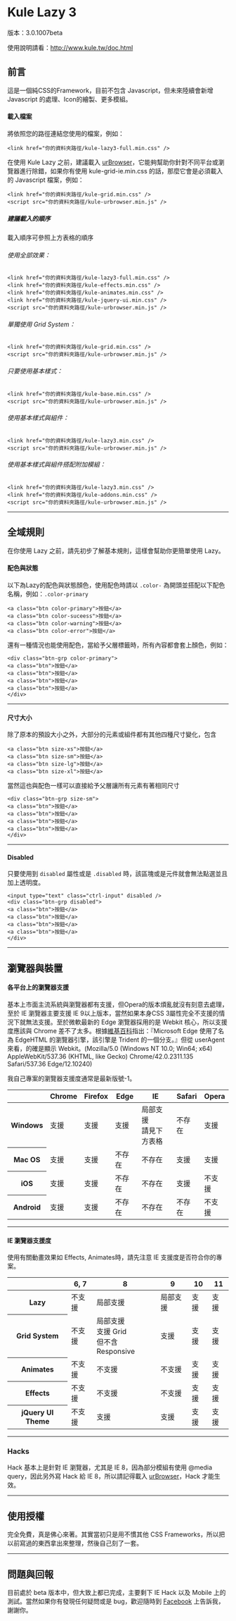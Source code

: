Kule Lazy 3
=============
版本：3.0.1007beta

使用說明請看：http://www.kule.tw/doc.html

<h2>前言</h2>
<p>這是一個純CSS的Framework，目前不包含 Javascript，但未來陸續會新增 Javascript 的處理、Icon的繪製、更多模組。</p>

<h4>載入檔案</h4>
<p>將依照您的路徑連結您使用的檔案，例如：</p>
<pre><code class="language-markup">&lt;link href="你的資料夾路徑/kule-lazy3-full.min.css" /&gt;</code></pre>
<p>在使用 Kule Lazy 之前，建議載入 <a href="http://urbrowser.kule.tw" target="_blank">urBrowser</a>，它能夠幫助你針對不同平台或瀏覽器進行除錯，如果你有使用 kule-grid-ie.min.css 的話，那麼它會是<span class="text-focus">必須載入</span>的 Javascript 檔案，例如：</p>
<pre><code class="language-markup">&lt;link href="你的資料夾路徑/kule-grid.min.css" /&gt;
&lt;script src="你的資料夾路徑/kule-urbrowser.min.js" /&gt;</code></pre>
<h5>建議載入的順序</h5>
<p>載入順序可參照上方表格的順序</p>
<h6>使用全部效果：</h6>
<pre><code class="language-markup">&lt;link href="你的資料夾路徑/kule-lazy3-full.min.css" /&gt;
&lt;link href="你的資料夾路徑/kule-effects.min.css" /&gt;
&lt;link href="你的資料夾路徑/kule-animates.min.css" /&gt;
&lt;link href="你的資料夾路徑/kule-jquery-ui.min.css" /&gt;
&lt;script src="你的資料夾路徑/kule-urbrowser.min.js" /&gt;</code></pre>
<h6>單獨使用 Grid System：</h6>
<pre><code class="language-markup">&lt;link href="你的資料夾路徑/kule-grid.min.css" /&gt;
&lt;script src="你的資料夾路徑/kule-urbrowser.min.js" /&gt;</code></pre>
<h6>只要使用基本樣式：</h6>
<pre><code class="language-markup">&lt;link href="你的資料夾路徑/kule-base.min.css" /&gt;
&lt;script src="你的資料夾路徑/kule-urbrowser.min.js" /&gt;</code></pre>
<h6>使用基本樣式與組件：</h6>
<pre><code class="language-markup">&lt;link href="你的資料夾路徑/kule-lazy3.min.css" /&gt;
&lt;script src="你的資料夾路徑/kule-urbrowser.min.js" /&gt;</code></pre>
<h6>使用基本樣式與組件搭配附加模組：</h6>
<pre><code class="language-markup">&lt;link href="你的資料夾路徑/kule-lazy3.min.css" /&gt;
&lt;link href="你的資料夾路徑/kule-addons.min.css" /&gt;
&lt;script src="你的資料夾路徑/kule-urbrowser.min.js" /&gt;</code></pre>
<hr />
<h2 id="rule">全域規則</h2>
<p>在你使用 Lazy 之前，請先初步了解基本規則，這樣會幫助你更簡單使用 Lazy。</p>
<h4>配色與狀態</h4>
<p>以下為Lazy的配色與狀態顏色，使用配色時請以 <code>.color-</code> 為開頭並搭配以下配色名稱，例如：<code>.color-primary</code></p>
<pre><code class="language-markup">&lt;a class="btn color-primary"&gt;按鈕&lt;/a&gt;
&lt;a class="btn color-suceess"&gt;按鈕&lt;/a&gt;
&lt;a class="btn color-warning"&gt;按鈕&lt;/a&gt;
&lt;a class="btn color-error"&gt;按鈕&lt;/a&gt;</code></pre>
<p>還有一種情況也能使用配色，當給予父層標籤時，所有內容都會套上顏色，例如：</p>
<pre><code class="language-markup">&lt;div class="btn-grp color-primary"&gt;
&lt;a class="btn"&gt;按鈕&lt;/a&gt;
&lt;a class="btn"&gt;按鈕&lt;/a&gt;
&lt;a class="btn"&gt;按鈕&lt;/a&gt;
&lt;a class="btn"&gt;按鈕&lt;/a&gt;
&lt;/div&gt;</code></pre>
<hr />
<h4>尺寸大小</h4>
<p>除了原本的預設大小之外，大部分的元素或組件都有其他四種尺寸變化，包含</p>
<pre><code class="language-markup">&lt;a class="btn size-xs"&gt;按鈕&lt;/a&gt;
&lt;a class="btn size-sm"&gt;按鈕&lt;/a&gt;
&lt;a class="btn size-lg"&gt;按鈕&lt;/a&gt;
&lt;a class="btn size-xl"&gt;按鈕&lt;/a&gt;</code></pre>
<p>當然這也與配色一樣可以直接給予父層讓所有元素有著相同尺寸</p>
<pre><code class="language-markup">&lt;div class="btn-grp size-sm"&gt;
&lt;a class="btn"&gt;按鈕&lt;/a&gt;
&lt;a class="btn"&gt;按鈕&lt;/a&gt;
&lt;a class="btn"&gt;按鈕&lt;/a&gt;
&lt;a class="btn"&gt;按鈕&lt;/a&gt;
&lt;/div&gt;</code></pre>
<hr />
<h4>Disabled</h4>
<p>只要使用到 <code>disabled</code> 屬性或是 <code>.disabled</code> 時，該區塊或是元件就會無法點選並且加上透明度。</p>
<pre><code class="language-markup">&lt;input type="text" class="ctrl-input" disabled /&gt;
&lt;div class="btn-grp disabled"&gt;
&lt;a class="btn"&gt;按鈕&lt;/a&gt;
&lt;a class="btn"&gt;按鈕&lt;/a&gt;
&lt;a class="btn"&gt;按鈕&lt;/a&gt;
&lt;a class="btn"&gt;按鈕&lt;/a&gt;
&lt;/div&gt;</code></pre>
<hr />
<h2 id="supported">瀏覽器與裝置</h2>
<h4>各平台上的瀏覽器支援</h4>
<p>基本上市面主流系統與瀏覽器都有支援，但Opera的版本煩亂就沒有刻意去處理，至於 IE 瀏覽器主要支援 IE 9以上版本，當然如果本身CSS 3屬性完全不支援的情況下就無法支援。至於微軟最新的 Edge 瀏覽器採用的是 Webkit 核心，所以支援度應該與 Chrome 差不了太多。<span class="text-note">根據<a href="https://zh.wikipedia.org/zh-tw/Microsoft_Edge" target="_blank">維基百科</a>指出：『Microsoft Edge 使用了名為 EdgeHTML 的瀏覽器引擎，該引擎是 Trident 的一個分支。』但從 userAgent 來看，的確是顯示 Webkit。(Mozilla/5.0 (Windows NT 10.0; Win64; x64) AppleWebKit/537.36 (KHTML, like Gecko) Chrome/42.0.2311.135 Safari/537.36 Edge/12.10240)</span></p>
<p class="text-note">我自己專案的瀏覽器支援度通常是最新版號-1。</p>
<div class="table-responsive-scroll">
<table class="table table-definition">
    <thead>
        <tr>
            <th></th>
            <th>Chrome</th>
            <th>Firefox</th>
            <th>Edge</th>
            <th>IE</th>
            <th>Safari</th>
            <th>Opera</th>
        </tr>
    </thead>
    <tbody>
        <tr>
            <th>Windows</th>
            <td><span class="text-success">支援</span></td>
            <td><span class="text-success">支援</span></td>
            <td><span class="text-success">支援</span></td>
            <td><span class="text-warning">局部支援<br /><span class="text-note">請見下方表格</span></td>
            <td><span class="text-muted">不存在</span></td>
            <td><span class="text-success">支援</span></td>
        </tr>
        <tr>
            <th>Mac OS</th>
            <td><span class="text-success">支援</span></td>
            <td><span class="text-success">支援</span></td>
            <td><span class="text-muted">不存在</span></td>
            <td><span class="text-muted">不存在</span></td>
            <td><span class="text-success">支援</span></td>
            <td><span class="text-success">支援</span></td>
        </tr>
        <tr>
            <th>iOS</th>
            <td><span class="text-success">支援</span></td>
            <td><span class="text-success">支援</span></td>
            <td><span class="text-muted">不存在</span></td>
            <td><span class="text-muted">不存在</span></td>
            <td><span class="text-success">支援</span></td>
            <td><span class="text-error">不支援</span></td>
        </tr>
        <tr>
            <th>Android</th>
            <td><span class="text-success">支援</span></td>
            <td><span class="text-success">支援</span></td>
            <td><span class="text-muted">不存在</span></td>
            <td><span class="text-muted">不存在</span></td>
            <td><span class="text-muted">不存在</span></td>
            <td><span class="text-error">不支援</span></td>
        </tr>
    </tbody>
</table>
</div>
<hr />
<h4>IE 瀏覽器支援度</h4>
<p>使用有關動畫效果如 Effects, Animates時，請先注意 IE 支援度是否符合你的專案。</p>
<div class="table-responsive-scroll">
<table class="table table-definition">
    <thead>
        <tr>
            <th></th>
            <th>6, 7</th>
            <th>8</th>
            <th>9</th>
            <th>10</th>
            <th>11</th>
        </tr>
    </thead>
    <tbody>
        <tr>
            <th>Lazy</th>
            <td><span class="text-error">不支援</span></td>
            <td><span class="text-warning">局部支援</span></td>
            <td><span class="text-warning">局部支援</span></td>
            <td><span class="text-success">支援</span></td>
            <td><span class="text-success">支援</span></td>
        </tr>
        <tr>
            <th>Grid System</th>
            <td><span class="text-error">不支援</span></td>
            <td><span class="text-warning">局部支援<br /><span class="text-note">支援 Grid<br />但不含 Responsive</span></td>
            <td><span class="text-success">支援</span></td>
            <td><span class="text-success">支援</span></td>
            <td><span class="text-success">支援</span></td>
        </tr>
        <tr>
            <th>Animates</th>
            <td><span class="text-error">不支援</span></td>
            <td><span class="text-error">不支援</span></td>
            <td><span class="text-error">不支援</span></td>
            <td><span class="text-success">支援</span></td>
            <td><span class="text-success">支援</span></td>
        </tr>
        <tr>
            <th>Effects</th>
            <td><span class="text-error">不支援</span></td>
            <td><span class="text-error">不支援</span></td>
            <td><span class="text-error">不支援</span></td>
            <td><span class="text-success">支援</span></td>
            <td><span class="text-success">支援</span></td>
        </tr>
        <tr>
            <th>jQuery UI Theme</th>
            <td><span class="text-error">不支援</span></td>
            <td><span class="text-success">支援</span></td>
            <td><span class="text-success">支援</span></td>
            <td><span class="text-success">支援</span></td>
            <td><span class="text-success">支援</span></td>
        </tr>
    </tbody>
</table>
</div>
<hr />
<h3>Hacks</h3>
<p>Hack 基本上是針對 IE 瀏覽器，尤其是 IE 8，因為部分模組有使用 @media query，因此另外寫 Hack 給 IE 8，所以請記得載入 <a href="http://urBrowser.kule.tw" target="_blank">urBrowser</a>，Hack 才能生效。</p>
<hr />
<h2 id="license">使用授權</h2>
<p>完全免費，真是佛心來著。其實當初只是用不慣其他 CSS Frameworks，所以把以前寫過的東西拿出來整理，然後自己刻了一套。</p>
<hr />
<h2 id="feedback">問題與回報</h2>
<p>目前處於 beta 版本中，但大致上都已完成，主要剩下 IE Hack 以及 Mobile 上的測試。當然如果你有發現任何疑問或是 bug，歡迎隨時到 <a href="https://www.facebook.com/kule.tw" target="_black">Facebook</a> 上告訴我，謝謝你。</p>